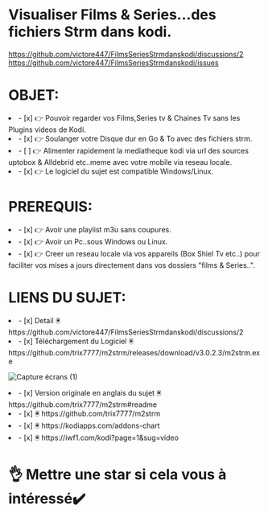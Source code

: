 # Visualiser Films & Series...des fichiers Strm dans kodi.
https://github.com/victore447/FilmsSeriesStrmdanskodi/discussions/2
https://github.com/victore447/FilmsSeriesStrmdanskodi/issues

# OBJET:

<li>- [x] 👉 Pouvoir regarder vos Films,Series tv & Chaines Tv sans les Plugins videos de Kodi. </li>
<li>- [x] 👉 Soulanger votre Disque dur en Go & To avec des fichiers strm. </li>
<li>- [ ] 👉 Alimenter rapidement la mediatheque kodi via url des sources uptobox & Alldebrid etc..meme avec votre mobile via reseau locale.  </li>
<li>- [x] 👉 Le logiciel du sujet est compatible Windows/Linux. </li>

# PREREQUIS:
<li>- [x] 👉 Avoir une playlist m3u sans coupures. </li>
<li>- [x] 👉 Avoir un Pc..sous Windows ou Linux. </li>
<li>- [x] 👉 Creer un reseau locale via vos appareils (Box Shiel Tv etc..) 
  pour faciliter vos mises a jours directement dans vos dossiers "films & Series..". </li>

# LIENS DU SUJET:
<li>- [x] Detail 🖲️ https://github.com/victore447/FilmsSeriesStrmdanskodi/discussions/2 </li>

<li>- [x] Téléchargement du Logiciel 🖲️ https://github.com/trix7777/m2strm/releases/download/v3.0.2.3/m2strm.exe </li>

![Capture écrans (1)](https://github.com/victore447/FilmsSeriesStrmdanskodi/assets/48101775/a74e4e11-6e41-459a-86d5-ce40fbf4f849)

<li>- [x] Version originale en anglais du sujet 🖲️ https://github.com/trix7777/m2strm#readme </li>

<li>- [x] 🖲️ https://github.com/trix7777/m2strm </li>

<li>- [x] 🖲️ https://kodiapps.com/addons-chart </li>

<li>- [x] 🖲️ https://iwf1.com/kodi?page=1&sug=video </li>

# 👌 Mettre une star si cela vous à intéressé✔️ </li> 

